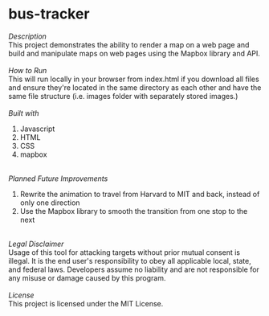 # bus-tracker

<i>Description</i><br>
This project demonstrates the ability to render a map on a web page and build and manipulate maps on web pages using the Mapbox library and API.
<br>
<br>
<i>How to Run</i><br>
This will run locally in your browser from index.html if you download all files and ensure they're located in the same directory as each other and have the same file structure (i.e. images folder with separately stored images.)
<br>
<br>
<i>Built with</i><ol>
  <li>Javascript
  <li>HTML
  <li>CSS
  <li>mapbox
</ol>
<br>
<i>Planned Future Improvements</i>
<br><ol>
  <li>Rewrite the animation to travel from Harvard to MIT and back, instead of only one direction
  <li>Use the Mapbox library to smooth the transition from one stop to the next
</ol>
<br>
<i>Legal Disclaimer</i><br>
Usage of this tool for attacking targets without prior mutual consent is illegal. It is the end user's responsibility to obey all applicable local, state, and federal laws. Developers assume no liability and are not responsible for any misuse or damage caused by this program.<br>
<br>
<i>License</i><br>
This project is licensed under the MIT License. 
